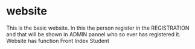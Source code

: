 # website
This is the basic website.
In this the person register in the REGISTRATION and that will be shown in ADMIN pannel who so ever has registered it.
Website has function Front Index Student

